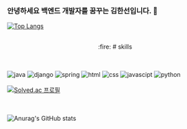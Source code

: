 ### 안녕하세요 백엔드 개발자를 꿈꾸는 김한선입니다. 👋

[![Top Langs](https://github-readme-stats.vercel.app/api/top-langs/?username=hansun-hub&layout=compact)](https://github.com/hansun-hub/github-readme-stats)
<br/><br/>

<div align=center>:fire: # skills</div></div>
<br/><br/>


![java](https://img.shields.io/badge/Java-ED8B00?style=for-the-badge&logo=openjdk&logoColor=white)
![django](https://img.shields.io/badge/Django-092E20?style=for-the-badge&logo=django&logoColor=white)
![spring](https://img.shields.io/badge/Spring-6DB33F?style=for-the-badge&logo=spring&logoColor=white)
![html](https://img.shields.io/badge/HTML-239120?style=for-the-badge&logo=html5&logoColor=white)
![css](https://img.shields.io/badge/CSS-239120?&style=for-the-badge&logo=css3&logoColor=white)
![javascipt](https://img.shields.io/badge/JavaScript-F7DF1E?style=for-the-badge&logo=JavaScript&logoColor=white)
![python](https://img.shields.io/badge/Python-3776AB?style=for-the-badge&logo=python&logoColor=white)
<br/><br/>
[![Solved.ac
프로필](http://mazassumnida.wtf/api/v2/generate_badge?boj=hansun33)](https://solved.ac/hansun33)

<!--
**hansun-hub/hansun-hub** is a ✨ _special_ ✨ repository because its `README.md` (this file) appears on your GitHub profile.

Here are some ideas to get you started:

- 🔭 I’m currently working on ...
- 🌱 I’m currently learning ...
- 👯 I’m looking to collaborate on ...
- 🤔 I’m looking for help with ...
- 💬 Ask me about ...
- 📫 How to reach me: ...
- 😄 Pronouns: ...
- ⚡ Fun fact: ...
-->
<br/><br/>
![Anurag's GitHub stats](https://github-readme-stats.vercel.app/api?username=hansun-hub&show_icons=true&theme=radical)
